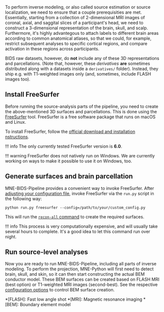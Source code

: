 To perform inverse modeling, or also called source estimation or source
localization, we need to ensure that a couple prerequisities are met.
Essentially, starting from a collection of 2-dimensional MRI images of coronal,
axial, and saggital slices of a participant's head, we need to construct a
3-dimensional representation of the brain, skull, and scalp. Furthermore,
it's highly advantegous to attach labels to different brain areas according
to common anatomical atlases, so that we could, for example, restrict
subsequent analyses to specific cortical regions, and compare activation
in these regions across participants.

BIDS raw datasets, however, do **not** include any of these 3D representations
and parcellations. (Note that, however, these *derivatives* **are** sometimes
distributed along with a datasets inside a `derivatives/` folder). Instead,
they ship e.g. with T1-weighted images only (and, sometimes, include FLASH
images too).

## Install FreeSurfer

Before running the source-analysis parts of the pipeline, you need to
create the above-mentioned 3D surfaces and parcellations. This is done using
the [FreeSurfer](https://surfer.nmr.mgh.harvard.edu/fswiki/) tool. FreeSurfer
is a free software package that runs on macOS and Linux.

To install FreeSurfer, follow the [official download and installation
nstructions](https://surfer.nmr.mgh.harvard.edu/fswiki/rel6downloads).

!!! info
    The only currently tested FreeSurfer version is **6.0**.

!!! warning
    FreeSurfer does not natively run on Windows. We are currently working on
    ways to make it possible to use it on Windows, too.

## Generate surfaces and brain parcellation

MNE-BIDS-Pipeline provides a convenient way to invoke FreeSurfer. After
[adjusting your configuration file](basic_usage.md#adjust-your-configuration-file),
invoke FreeSurfer via the `run.py` script in the following way:

```shell
python run.py freesurfer --config=/path/to/your/custom_config.py
```

This will run the
[`recon-all` command](https://surfer.nmr.mgh.harvard.edu/fswiki/recon-all)
to create the required surfaces.

!!! info
    This process is very computationally expensive, and will usually take
    several hours to complete. It's a good idea to let this command run
    over night.

## Run source-level analyses

Now you are ready to run MNE-BIDS-Pipeline, including all parts of inverse
modeling. To perform the projection, MNE-Python will first need to detect
brain, skull, and skin, so it can then start constructing the actual BEM
conductor model. These BEM surfaces can be created based on FLASH MRI
(best option) or T1-weighted MRI images (second-best). See the respective
[configuration options](../settings/source/bem.md) to control BEM surface
creation.

*[FLASH]: Fast low angle shot
*[MRI]: Magnetic resonance imaging
*[BEM]: Boundary element model
